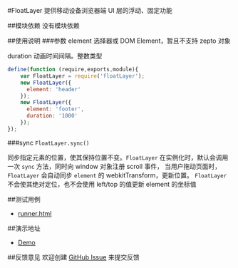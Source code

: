 #FloatLayer
提供移动设备浏览器端 UI 层的浮动、固定功能

##模块依赖
没有模块依赖

##使用说明
###参数
element 选择器或 DOM Element，暂且不支持 zepto 对象

duration 动画时间间隔。整数类型

```js
define(function (require,exports,module){
    var FloatLayer = require('floatLayer');
    new FloatLayer({
      element: 'header'
    });
    new FloatLayer({
      element: 'footer',
      duration: '1000'
    });
});
```

###sync `FloatLayer.sync()`

同步指定元素的位置，使其保持位置不变。`FloatLayer` 在实例化时，默认会调用一次 `sync` 方法，同时向 window 对象注册 scroll 事件，
当用户拖动页面时，`FloatLayer` 会自动同步 `element` 的 webkitTransform，更新位置。
`FloatLayer` 不会使其绝对定位，也不会使用 left/top 的值更新 element 的坐标值

##测试用例
- [runner.html](../lib/floatLayer/tests/runner.html)

##演示地址
- [Demo](../lib/floatLayer/examples/floatLayer.html)

##反馈意见
欢迎创建 [GitHub Issue](http://github.com/alipay/handy/issues/new) 来提交反馈